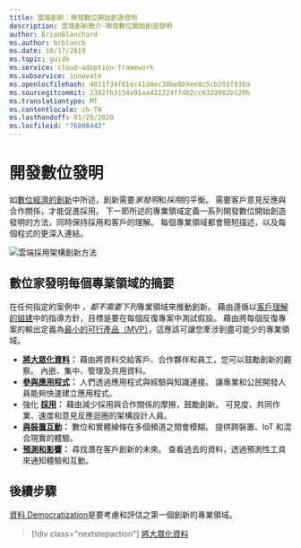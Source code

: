 ```yaml
---
title: 雲端創新：開發數位開始創造發明
description: 雲端創新簡介-開發數位開始創造發明
author: BrianBlanchard
ms.author: brblanch
ms.date: 10/17/2019
ms.topic: guide
ms.service: cloud-adoption-framework
ms.subservice: innovate
ms.openlocfilehash: 4011f34f61ec41d4ec30be8b9ee8c5cb203f930a
ms.sourcegitcommit: 2362fb3154a91aa421224ffdb2cc632d982b129b
ms.translationtype: MT
ms.contentlocale: zh-TW
ms.lasthandoff: 01/28/2020
ms.locfileid: "76808442"
---
```

# <a name="develop-digital-inventions"></a>開發數位發明

如[數位經濟的創新](./index.md)中所述，創新需要*家發明*和*採用*的平衡。 需要客戶意見反應與合作關係，才能促進採用。 下一節所述的專業領域定義一系列開發數位開始創造發明的方法，同時保持採用和客戶的理解。 每個專業領域都會簡短描述，以及每個程式的更深入連結。

![雲端採用架構創新方法](../../_images/innovate/innovate-methodology.png)

## <a name="summary-of-each-discipline-of-digital-invention"></a>數位家發明每個專業領域的摘要

在任何指定的案例中 *，都不需要下列*專業領域來推動創新。 藉由遵循以[客戶理解的組建](./build.md)中的指導方針，目標是要在每個反復專案中測試假設。 藉由將每個反復專案的輸出定義為[最小的可行產品（MVP）](https://docs.microsoft.com/azure/cloud-adoption-framework/govern/policy-compliance#minimum-viable-product-mvp-for-policy)，這應該可讓您牽涉到盡可能少的專業領域。

- **[將大眾化資料](./data.md)：** 藉由將資料交給客戶、合作夥伴和員工，您可以鼓勵創新的觀察。 內嵌、集中、管理及共用資料。
- **[參與應用程式](./apps.md)：** 人們透過應用程式與經驗與知識連接。 讓專業和公民開發人員能夠快速建立應用程式。
- 強化 **[採用](./ci-cd.md)：** 藉由減少採用與合作關係的摩擦，鼓勵創新。 可見度、共同作業、速度和意見反應迴圈的架構設計人員。
- **[與裝置互動](./devices.md)：** 數位和實體線條在多個頻道之間會模糊。 提供跨裝置、IoT 和混合現實的體驗。
- **[預測和影響](./predict.md)：** 尋找潛在客戶創新的未來。 查看過去的資料，透過預測性工具來通知體驗和互動。

## <a name="next-steps"></a>後續步驟

[資料 Democratization](./data.md)是要考慮和評估之第一個創新的專業領域。

> [!div class="nextstepaction"]
> [將大眾化資料](./data.md)
